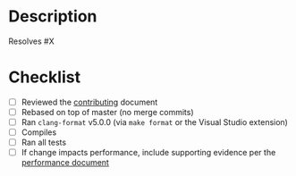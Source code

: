 # Description

Resolves #X

<!---

Describe what this pull request does, which issue it's resolving (usually applicable for code changes).

--->

# Checklist
- [ ] Reviewed the [contributing](https://github.com/tang/tang-core/blob/master/CONTRIBUTING.md#submitting-changes) document
- [ ] Rebased on top of master (no merge commits)
- [ ] Ran `clang-format` v5.0.0 (via `make format` or the Visual Studio extension)
- [ ] Compiles
- [ ] Ran all tests
- [ ] If change impacts performance, include supporting evidence per the [performance document](https://github.com/tang/tang-core/blob/master/performance-eval.md)
